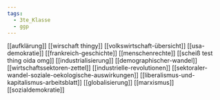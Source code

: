 ```yaml
---
tags:
  - 3te_Klasse
  - ggp
---
```

[[aufklärung]]
[[wirschaft thingy]]
[[volkswirtschaft-übersicht]]
[[usa-demokratie]]
[[frankreich-geschichte]]
[[menschenrechte]]
[[scheiß test thing oida omg]]
[[industrialisierung]]
[[demographischer-wandel]]
[[wirtschaftssektoren-zettel]]
[[industrielle-revolutionen]]
[[sektoraler-wandel-soziale-oekologische-auswirkungen]]
[[liberalismus-und-kapitalismus-arbeitsblatt]]
[[globalisierung]]
[[marxismus]]
[[sozialdemokratie]]